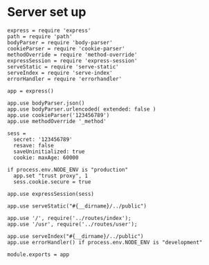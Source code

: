 # Server set up

    express = require 'express'
    path = require 'path'
    bodyParser = require 'body-parser'
    cookieParser = require 'cookie-parser'
    methodOverride = require 'method-override'
    expressSession = require 'express-session'
    serveStatic = require 'serve-static'
    serveIndex = require 'serve-index'
    errorHandler = require 'errorhandler'

    app = express()

    app.use bodyParser.json()
    app.use bodyParser.urlencoded( extended: false )
    app.use cookieParser('123456789')
    app.use methodOverride '_method'

    sess =
      secret: '123456789'
      resave: false
      saveUninitialized: true
      cookie: maxAge: 60000

    if process.env.NODE_ENV is "production"
      app.set "trust proxy", 1
      sess.cookie.secure = true

    app.use expressSession(sess)

    app.use serveStatic("#{__dirname}/../public")

    app.use '/', require('../routes/index');
    app.use '/usr', require('../routes/user');

    app.use serveIndex("#{__dirname}/../public")
    app.use errorHandler() if process.env.NODE_ENV is "development"

    module.exports = app
